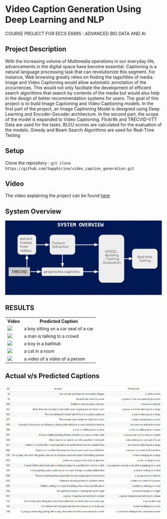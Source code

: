 # Video Caption Generation Using Deep Learning and NLP
  COURSE PROJECT FOR EECS E6895 : ADVANCED BIG DATA AND AI

## Project Description

With the increasing volume of Multimedia operations in our everyday life, advancements in the
digital space have become essential. Captioning is
a natural language processing task that can revolutionize this segment. For instance, Web browsing
greatly relies on finding the tags/titles of media.
Image and Video Captioning would allow automatic annotation of the occurrences. This would
not only facilitate the development of efficient
search algorithms that search by contents of the
media but would also help in the design of better recommendation systems for users. The goal
of this project is to build Image Captioning and
Video Captioning models. In the first part of the
project, an Image Captioning Model is designed
using Deep Learning and Encoder-Decoder architecture. In the second part, the scope of the
model is expanded to Video Captioning. Flickr8k
and TRECVID-VTT Data are used for the tasks.
BLEU scores are calculated for the evaluation of
the models. Greedy and Beam Search Algorithms
are used for Real-Time Testing

<h2 id="Setup">Setup</h2>
Clone the repository : <code>git clone https://github.com/Sapphirine/video_caption_generation.git</code>

<h2 id="Video">Video</h2>

The video explaining the project can be found  <a href="https://www.youtube.com/watch?v=rJquNZ1nzvY">here</a>

<h2 id="System Overview">System Overview</h2>

<p align = "center"><img align = "center" src = "https://github.com/Sapphirine/video_caption_generation/blob/main/Report%20and%20Slides/figures/vd_system_overview.PNG" /></p>


## RESULTS
<center>
 <table> 
  <tr>
   <th>Video</th>
  <th>Predicted Caption</th>
  </tr>
 <tr>
  <td><img src="outputs/a boy sitting on a car seat of a car .gif" width="320px"/></td>
  <td>a boy sitting on a car seat of a car </td>
 <tr>
  <td><img src="outputs/a man is talking to a crowd .gif" width="320px"/></td>
  <td>a man is talking to a crowd </td>
  </tr>
  <tr>
  <td><img src="outputs/a man in a bathtub .gif" width="320px"/></td>
  <td>a boy in a bathtub </td>
  </tr>
  <tr>
  <td><img src="outputs/a cat in a room.gif" width="320px"/></td>
  <td>a cat in a room </td>
  </tr>
  <tr>
  <td><img src="outputs/a video of a video of a person.gif" width="320px"/></td>
  <td>a video of a video of a person </td>
  </tr>
  </table>
 </center>
 

 
 ## Actual v/s Predicted Captions
 
 <p align = "center"><img align = "center" src = "https://github.com/Sapphirine/video_caption_generation/blob/main/Report%20and%20Slides/figures/ap.PNG" /></p>
 
